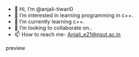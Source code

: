 - 👋 Hi, I’m @anjali-tiwari0
- 👀 I’m interested in learning programming in c++.
- 🌱 I’m currently learning c++.
- 💞️ I’m looking to collaborate on..
- 📫 How to reach me- Anjali_e21@nsut.ac.in

<!---
anjali-tiwari0/anjali-tiwari0 is a ✨ special ✨ repository because its `README.md` (this file) appears on your GitHub profile.
You can click the Preview link to take a look at your changes.
--->preview

